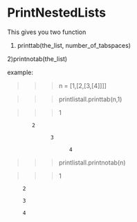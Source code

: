 PrintNestedLists
================
This gives you two function

1) printtab(the_list, number_of_tabspaces)

2)printnotab(the_list)

example:

>>> n = [1,[2,[3,[4]]]]

>>>printlistall.printtab(n,1)

>>> 1

            2

                  3

                        4

>>>printlistall.printnotab(n)

>>>1

       	 2

       	 3

       	 4
